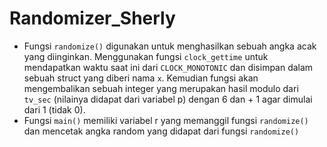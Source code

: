 # Randomizer_Sherly

- Fungsi `randomize()` digunakan untuk menghasilkan sebuah angka acak yang diinginkan.
  Menggunakan fungsi `clock_gettime` untuk mendapatkan waktu saat ini dari `CLOCK_MONOTONIC` dan disimpan dalam sebuah struct yang diberi nama `x`.
  Kemudian fungsi akan mengembalikan sebuah integer yang merupakan hasil modulo dari `tv_sec` (nilainya didapat dari variabel p) dengan 6 dan + 1 agar dimulai dari 1 (tidak 0).
- Fungsi `main()` memiliki variabel r yang memanggil fungsi `randomize()` dan mencetak angka random yang didapat dari fungsi `randomize()` 

